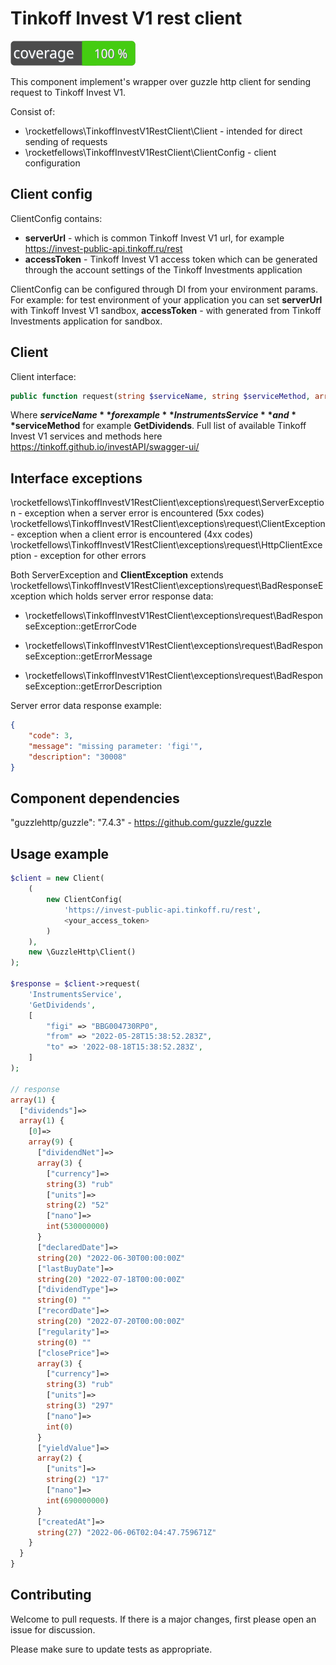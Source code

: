 # Tinkoff Invest V1 rest client

![Code Coverage Badge](./badge.svg)

This component implement's wrapper over guzzle http client for sending request to Tinkoff Invest V1.

Consist of:
- \rocketfellows\TinkoffInvestV1RestClient\Client - intended for direct sending of requests
- \rocketfellows\TinkoffInvestV1RestClient\ClientConfig - client configuration

## Client config
ClientConfig contains:
- **serverUrl** - which is common Tinkoff Invest V1 url, for example https://invest-public-api.tinkoff.ru/rest
- **accessToken** - Tinkoff Invest V1 access token which can be generated through the account settings of the Tinkoff Investments application

ClientConfig can be configured through DI from your environment params. For example:
for test environment of your application you can set **serverUrl** with Tinkoff Invest V1 sandbox, **accessToken** - with generated from Tinkoff Investments application for sandbox.

## Client

Client interface:

```php
public function request(string $serviceName, string $serviceMethod, array $data): array;
```

Where **$serviceName** for example **InstrumentsService** and **$serviceMethod** for example **GetDividends**.
Full list of available Tinkoff Invest V1 services and methods here https://tinkoff.github.io/investAPI/swagger-ui/

## Interface exceptions

\rocketfellows\TinkoffInvestV1RestClient\exceptions\request\ServerException - exception when a server error is encountered (5xx codes)
\rocketfellows\TinkoffInvestV1RestClient\exceptions\request\ClientException - exception when a client error is encountered (4xx codes)
\rocketfellows\TinkoffInvestV1RestClient\exceptions\request\HttpClientException - exception for other errors

Both ServerException and **ClientException** extends \rocketfellows\TinkoffInvestV1RestClient\exceptions\request\BadResponseException
which holds server error response data:
- \rocketfellows\TinkoffInvestV1RestClient\exceptions\request\BadResponseException::getErrorCode

- \rocketfellows\TinkoffInvestV1RestClient\exceptions\request\BadResponseException::getErrorMessage

- \rocketfellows\TinkoffInvestV1RestClient\exceptions\request\BadResponseException::getErrorDescription

Server error data response example:
```json
{
    "code": 3,
    "message": "missing parameter: 'figi'",
    "description": "30008"
}
```

## Component dependencies

"guzzlehttp/guzzle": "7.4.3" - https://github.com/guzzle/guzzle

## Usage example

```php
$client = new Client(
    (
        new ClientConfig(
            'https://invest-public-api.tinkoff.ru/rest',
            <your_access_token>
        )
    ),
    new \GuzzleHttp\Client()
);

$response = $client->request(
    'InstrumentsService',
    'GetDividends',
    [
        "figi" => "BBG004730RP0",
        "from" => "2022-05-28T15:38:52.283Z",
        "to" => '2022-08-18T15:38:52.283Z',
    ]
);

// response
array(1) {
  ["dividends"]=>
  array(1) {
    [0]=>
    array(9) {
      ["dividendNet"]=>
      array(3) {
        ["currency"]=>
        string(3) "rub"
        ["units"]=>
        string(2) "52"
        ["nano"]=>
        int(530000000)
      }
      ["declaredDate"]=>
      string(20) "2022-06-30T00:00:00Z"
      ["lastBuyDate"]=>
      string(20) "2022-07-18T00:00:00Z"
      ["dividendType"]=>
      string(0) ""
      ["recordDate"]=>
      string(20) "2022-07-20T00:00:00Z"
      ["regularity"]=>
      string(0) ""
      ["closePrice"]=>
      array(3) {
        ["currency"]=>
        string(3) "rub"
        ["units"]=>
        string(3) "297"
        ["nano"]=>
        int(0)
      }
      ["yieldValue"]=>
      array(2) {
        ["units"]=>
        string(2) "17"
        ["nano"]=>
        int(690000000)
      }
      ["createdAt"]=>
      string(27) "2022-06-06T02:04:47.759671Z"
    }
  }
}
```

## Contributing

Welcome to pull requests. If there is a major changes, first please open an issue for discussion.

Please make sure to update tests as appropriate.
